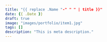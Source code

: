 ```yaml
---
title: "{{ replace .Name "-" " " | title }}"
date: {{ .Date }}
draft: true
image: "images/portfolio/item1.jpg"
tags: []
description: "This is meta description."
---
```


